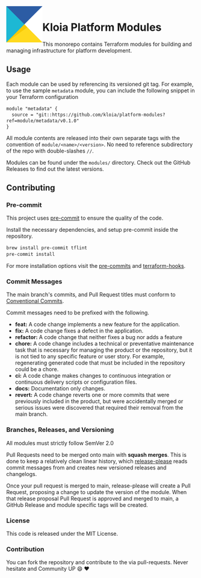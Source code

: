 <img src="/assets/images/logos/kloia-logo-multicolor.svg" alt="Kloia Logo" title="Kloia" align="left" height="96" width="96"/>

# Kloia Platform Modules

This monorepo contains Terraform modules for building and managing infrastructure for platform development.

## Usage
Each module can be used by referencing its versioned git tag.
For example, to use the sample `metadata` module, you can include the
following snippet in your Terraform configuration

```hcl
module "metadata" {
  source = "git::https://github.com/kloia/platform-modules?ref=module/metadata/v0.1.0"
}
```

All module contents are released into their own separate tags with the convention of `module/<name>/<version>`.
No need to reference subdirectory of the repo with double-slashes `//`.

Modules can be found under the `modules/` directory.
Check out the GitHub Releases to find out the latest versions.

## Contributing

### Pre-commit

This project uses [pre-commit](https://pre-commit.com) to ensure the quality of the code.

Install the necessary dependencies, and setup pre-commit inside the repository.

```bash
brew install pre-commit tflint
pre-commit install
```

For more installation options visit the [pre-commits](https://pre-commit.com) and [terraform-hooks](https://github.com/antonbabenko/pre-commit-terraform#how-to-install).

### Commit Messages

The main branch's commits, and Pull Request titles must conform to [Conventional Commits](https://www.conventionalcommits.org/en/v1.0.0/).

Commit messages need to be prefixed with the following.
- **feat:** A code change implements a new feature for the application.
- **fix:** A code change fixes a defect in the application.
- **refactor:** A code change that neither fixes a bug nor adds a feature
- **chore:** A code change includes a technical or preventative maintenance task that is necessary for managing the product or the repository, but it is not tied to any specific feature or user story. For example, regenerating generated code that must be included in the repository could be a chore.
- **ci:** A code change makes changes to continuous integration or continuous delivery scripts or configuration files.
- **docs:** Documentation only changes.
- **revert:** A code change reverts one or more commits that were previously included in the product, but were accidentally merged or serious issues were discovered that required their removal from the main branch.

### Branches, Releases, and Versioning

All modules must strictly follow SemVer 2.0

Pull Requests need to be merged onto main with **squash merges**.
This is done to keep a relatively clean linear history, which [release-please](https://github.com/googleapis/release-please)
reads commit messages from and creates new versioned releases and changelogs.

Once your pull request is merged to main, release-please will create a Pull Request,
proposing a change to update the version of the module.
When that release proposal Pull Request is approved and merged to main,
a GitHub Release and module specific tags will be created.

### License
This code is released under the MIT License.

### Contribution

You can fork the repository and contribute to the via pull-requests. Never hesitate and Community UP :smile: :heart:
